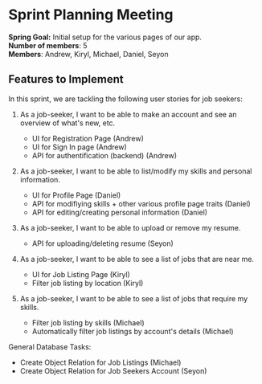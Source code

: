 # Sprint Planning Meeting

**Spring Goal:** Initial setup for the various pages of our app. \
**Number of members**: 5 \
**Members**: Andrew, Kiryl, Michael, Daniel, Seyon 

## Features to Implement
In this sprint, we are tackling the following user stories for job seekers:

1. As a job-seeker, I want to be able to make an account and see an overview of what's new, etc.
    * UI for Registration Page (Andrew)
    * UI for Sign In page (Andrew)
    * API for authentification (backend) (Andrew) 

2. As a job-seeker, I want to be able to list/modify my skills and personal information.
    * UI for Profile Page (Daniel)
    * API for modifiying skills + other various profile page traits (Daniel)
    * API for editing/creating personal information (Daniel)

3. As a job-seeker, I want to be able to upload or remove my resume. 
    * API for uploading/deleting resume (Seyon)

4. As a job-seeker, I want to be able to see a list of jobs that are near me. 
    * UI for Job Listing Page (Kiryl)
    * Filter job listing by location (Kiryl)

5. As a job-seeker, I want to be able to see a list of jobs that require my skills. 
    * Filter job listing by skills (Michael)
    * Automatically filter job listings by account's details (Michael)

General Database Tasks:
* Create Object Relation for Job Listings (Michael)
* Create Object Relation for Job Seekers Account (Seyon)
